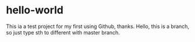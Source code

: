 # hello-world
This ia a test project for my first using Github, thanks.
Hello, this is a branch, so just type sth to different with master branch.
